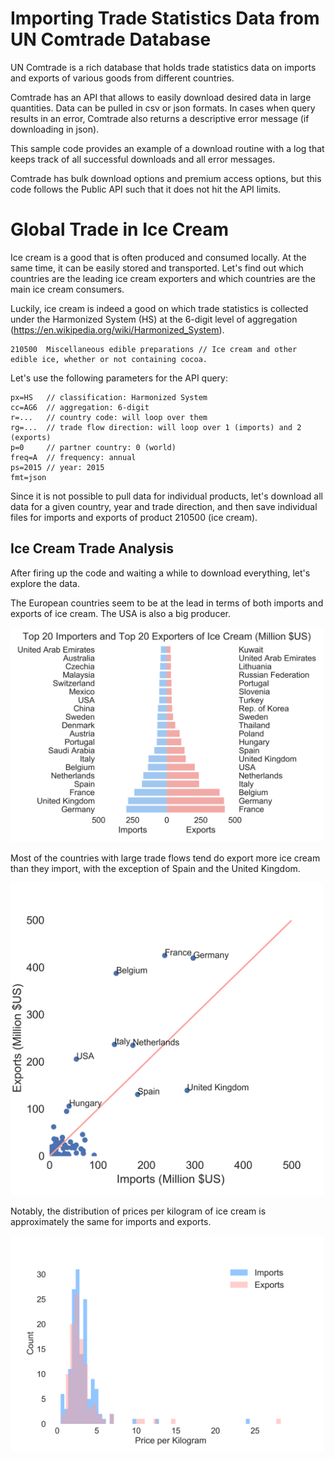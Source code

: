 # Importing Trade Statistics Data from UN Comtrade Database
UN Comtrade is a rich database that holds trade statistics data on imports and exports of various goods from different countries.

Comtrade has an API that allows to easily download desired data in large quantities. Data can be pulled in csv or json formats. In cases when query results in an error, Comtrade also returns a descriptive error message (if downloading in json).

This sample code provides an example of a download routine with a log that keeps track of all successful downloads and all error messages.

Comtrade has bulk download options and premium access options, but this code follows the Public API such that it does not hit the API limits.

# Global Trade in Ice Cream
Ice cream is a good that is often produced and consumed locally. At the same time, it can be easily stored and transported. Let's find out which countries are the leading ice cream exporters and which countries are the main ice cream consumers.

Luckily, ice cream is indeed a good on which trade statistics is collected under the Harmonized System (HS) at the 6-digit level of aggregation (https://en.wikipedia.org/wiki/Harmonized_System).

    210500  Miscellaneous edible preparations // Ice cream and other edible ice, whether or not containing cocoa.

Let's use the following parameters for the API query:

    px=HS   // classification: Harmonized System
    cc=AG6  // aggregation: 6-digit
    r=...   // country code: will loop over them
    rg=...  // trade flow direction: will loop over 1 (imports) and 2 (exports)
    p=0     // partner country: 0 (world)
    freq=A  // frequency: annual
    ps=2015 // year: 2015
    fmt=json

Since it is not possible to pull data for individual products, let's download all data for a given country, year and trade direction, and then save individual files for imports and exports of product 210500 (ice cream).

## Ice Cream Trade Analysis
After firing up the code and waiting a while to download everything, let's explore the data.

The European countries seem to be at the lead in terms of both imports and exports of ice cream. The USA is also a big producer.

<img src="https://raw.githubusercontent.com/evpu/Comtrade-Download-Ice-Cream/master/ice_cream_bar.png" alt="Ice Cream: Top Importers and Exporters (Million $US)" width="500">

Most of the countries with large trade flows tend do export more ice cream than they import, with the exception of Spain and the United Kingdom.

<img src="https://raw.githubusercontent.com/evpu/Comtrade-Download-Ice-Cream/master/ice_cream_scatter.png" alt="Ice Cream: Scatterplot (Million $US)" width="500">

Notably, the distribution of prices per kilogram of ice cream is approximately the same for imports and exports.

<img src="https://raw.githubusercontent.com/evpu/Comtrade-Download-Ice-Cream/master/ice_cream_histogram.png" alt="Ice Cream: Price per Kilogram" width="500">
